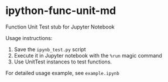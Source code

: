 # ipython-func-unit-md
Function Unit Test stub for Jupyter Notebook

Usage instructions:

1. Save the `ipynb_test.py` script
2. Execute it in Jupyter notebook with the `%run` magic command
3. Use UnitTest instances to test functions.

For detailed usage example, see `example.ipynb`
